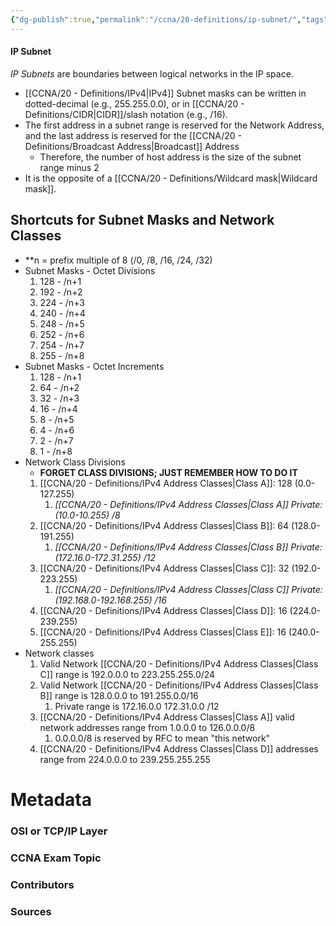 ```yaml
---
{"dg-publish":true,"permalink":"/ccna/20-definitions/ip-subnet/","tags":["defs_ccna"]}
---
```


#### IP Subnet
*IP Subnets* are boundaries between logical networks in the IP space.
- [[CCNA/20 - Definitions/IPv4\|IPv4]] Subnet masks can be written in dotted-decimal (e.g., 255.255.0.0), or in [[CCNA/20 - Definitions/CIDR\|CIDR]]/slash notation (e.g., /16).
- The first address in a subnet range is reserved for the Network Address, and the last address is reserved for the [[CCNA/20 - Definitions/Broadcast Address\|Broadcast]] Address
	- Therefore, the number of host address is the size of the subnet range minus 2
- It is the opposite of a [[CCNA/20 - Definitions/Wildcard mask\|Wildcard mask]]. 

## Shortcuts for Subnet Masks and Network Classes
- **n = prefix multiple of 8 (/0, /8, /16, /24, /32)
- Subnet Masks - Octet Divisions
	1. 128 - /n+1
	2. 192 - /n+2
	3. 224 - /n+3
	4. 240 - /n+4
	5. 248 - /n+5
	6. 252 - /n+6
	7. 254 - /n+7
	8. 255 - /n+8
- Subnet Masks - Octet Increments
	1. 128 - /n+1
	2. 64 - /n+2
	3. 32 - /n+3
	4. 16 - /n+4
	5. 8 - /n+5
	6. 4 - /n+6
	7. 2 - /n+7
	8. 1 - /n+8
- Network Class Divisions
	- **FORGET CLASS DIVISIONS; JUST REMEMBER HOW TO DO IT**
	1. [[CCNA/20 - Definitions/IPv4 Address Classes\|Class A]]: 128 (0.0-127.255)
		1. *[[CCNA/20 - Definitions/IPv4 Address Classes\|Class A]] Private: (10.0-10.255) /8*
	2. [[CCNA/20 - Definitions/IPv4 Address Classes\|Class B]]: 64 (128.0-191.255)
		1. *[[CCNA/20 - Definitions/IPv4 Address Classes\|Class B]] Private: (172.16.0-172.31.255) /12*
	3. [[CCNA/20 - Definitions/IPv4 Address Classes\|Class C]]: 32 (192.0-223.255)
		1. *[[CCNA/20 - Definitions/IPv4 Address Classes\|Class C]] Private: (192.168.0-192.168.255) /16*
	4. [[CCNA/20 - Definitions/IPv4 Address Classes\|Class D]]: 16 (224.0-239.255)
	5. [[CCNA/20 - Definitions/IPv4 Address Classes\|Class E]]: 16 (240.0-255.255)
- Network classes
	1. Valid Network [[CCNA/20 - Definitions/IPv4 Address Classes\|Class C]] range is 192.0.0.0 to 223.255.255.0/24
	2. Valid Network [[CCNA/20 - Definitions/IPv4 Address Classes\|Class B]] range is 128.0.0.0 to 191.255.0.0/16
		1. Private range is 172.16.0.0 172.31.0.0 /12
	3. [[CCNA/20 - Definitions/IPv4 Address Classes\|Class A]] valid network addresses range from 1.0.0.0 to 126.0.0.0/8
		1. 0.0.0.0/8 is reserved by RFC to mean "this network"
	4. [[CCNA/20 - Definitions/IPv4 Address Classes\|Class D]] addresses range from 224.0.0.0 to 239.255.255.255

# Metadata
### OSI or TCP/IP Layer

### CCNA Exam Topic

### Contributors

### Sources
